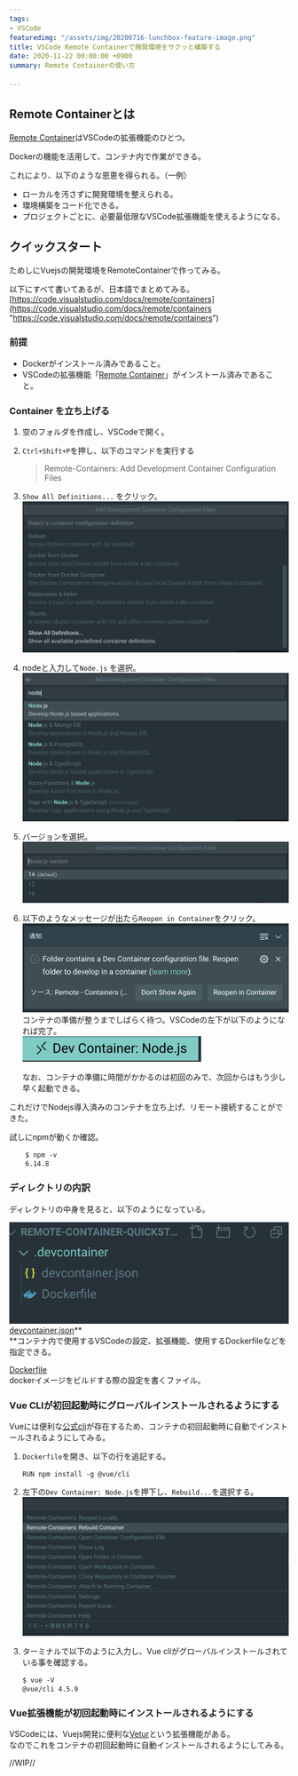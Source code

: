 ```yaml
---
tags:
- VSCode
featuredimg: "/assets/img/20200716-lunchbox-feature-image.png"
title: VSCode Remote Containerで開発環境をサクッと構築する
date: 2020-11-22 00:00:00 +0900
summary: Remote Containerの使い方

---
```

## Remote Containerとは

[Remote Container](https://marketplace.visualstudio.com/items?itemName=ms-vscode-remote.vscode-remote-extensionpack "Remote Container")はVSCodeの拡張機能のひとつ。

Dockerの機能を活用して、コンテナ内で作業ができる。

これにより、以下のような恩恵を得られる。（一例）

* ローカルを汚さずに開発環境を整えられる。
* 環境構築をコード化できる。
* プロジェクトごとに、必要最低限なVSCode拡張機能を使えるようになる。

## クイックスタート

ためしにVuejsの開発環境をRemoteContainerで作ってみる。

以下にすべて書いてあるが、日本語でまとめてみる。  
[https://code.visualstudio.com/docs/remote/containers](https://code.visualstudio.com/docs/remote/containers "https://code.visualstudio.com/docs/remote/containers")

### 前提

* Dockerがインストール済みであること。
* VSCodeの拡張機能「[Remote Container](https://marketplace.visualstudio.com/items?itemName=ms-vscode-remote.vscode-remote-extensionpack "Remote Container")」がインストール済みであること。

### Container を立ち上げる

1. 空のフォルダを作成し、VSCodeで開く。
2. `Ctrl+Shift+P`を押し、以下のコマンドを実行する

   > Remote-Containers: Add Development Container Configuration Files
3. `Show All Definitions...` をクリック。![](/assets/img/screenshot-2020-11-23-at-19-37-16.png)
4. nodeと入力して`Node.js` を選択。![](/assets/img/screenshot-2020-11-23-at-19-38-51.png)
5. バージョンを選択。  
   ![](/assets/img/screenshot-2020-11-23-at-20-07-36.png)
6. 以下のようなメッセージが出たら`Reopen in Container`をクリック。  
   ![](/assets/img/screenshot-2020-11-23-at-20-08-21.png)コンテナの準備が整うまでしばらく待つ。VSCodeの左下が以下のようになれば完了。  
   ![](/assets/img/screenshot-2020-11-23-at-20-10-42.png)

   なお、コンテナの準備に時間がかかるのは初回のみで、次回からはもう少し早く起動できる。

これだけでNodejs導入済みのコンテナを立ち上げ、リモート接続することができた。

試しにnpmが動くか確認。

        $ npm -v
        6.14.8

### ディレクトリの内訳

ディレクトリの中身を見ると、以下のようになっている。

![](/assets/img/screenshot-2020-11-23-at-20-26-05.png)[devcontainer.json](https://code.visualstudio.com/docs/remote/devcontainerjson-reference)**  
**コンテナ内で使用するVSCodeの設定、拡張機能、使用するDockerfileなどを指定できる。

[Dockerfile](http://docs.docker.jp/v17.06/engine/reference/builder.html)  
dockerイメージをビルドする際の設定を書くファイル。

### Vue CLIが初回起動時にグローバルインストールされるようにする

Vueには便利な[公式cli](https://v3.vuejs.org/guide/installation.html#cli)が存在するため、コンテナの初回起動時に自動でインストールされるようにしてみる。

1. `Dockerfile`を開き、以下の行を追記する。

       RUN npm install -g @vue/cli
2. 左下の`Dev Container: Node.js`を押下し、`Rebuild...`を選択する。  
   ![](/assets/img/screenshot-2020-11-23-at-21-06-51.png)
3. ターミナルで以下のように入力し、Vue cliがグローバルインストールされている事を確認する。

       $ vue -V
       @vue/cli 4.5.9

### Vue拡張機能が初回起動時にインストールされるようにする

VSCodeには、Vuejs開発に便利な[Vetur](https://marketplace.visualstudio.com/items?itemName=octref.vetur)という拡張機能がある。  
なのでこれをコンテナの初回起動時に自動インストールされるようにしてみる。

//WIP//